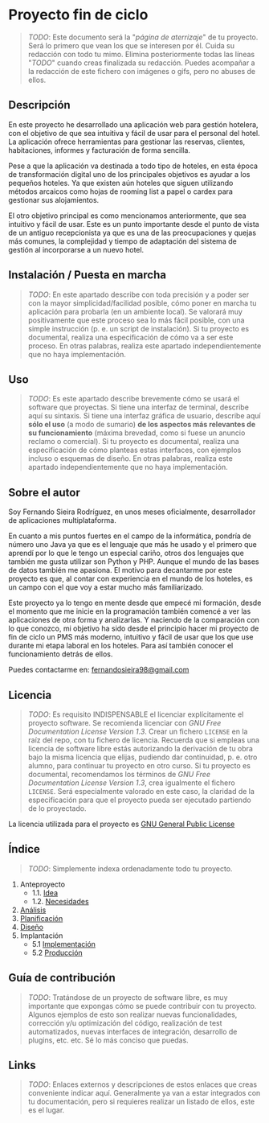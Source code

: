 # Proyecto fin de ciclo

> *TODO*: Este documento será la "*página de aterrizaje*" de tu proyecto. Será lo primero que vean los que se interesen por él. Cuida su redacción con todo tu mimo. Elimina posteriormente todas las líneas "*TODO*" cuando creas finalizada su redacción.
> Puedes acompañar a la redacción de este fichero con imágenes o gifs, pero no abuses de ellos.

## Descripción

En este proyecto he desarrollado una aplicación web para gestión hotelera, con el objetivo de que sea intuitiva y fácil de usar para el personal del hotel. La aplicación ofrece herramientas para gestionar las reservas, clientes, habitaciones, informes y facturación de forma sencilla.

Pese a que la aplicación va destinada a todo tipo de hoteles, en esta época de transformación digital uno de los principales objetivos es ayudar a los pequeños hoteles. Ya que existen aún hoteles que siguen utilizando métodos arcaicos como hojas de rooming list a papel o cardex para gestionar sus alojamientos.

El otro objetivo principal es como mencionamos anteriormente, que sea intuitivo y fácil de usar. Este es un punto importante desde el punto de vista de un antiguo recepcionista ya que es una de las preocupaciones y quejas más comunes, la complejidad y tiempo de adaptación del sistema de gestión al incorporarse a un nuevo hotel.


## Instalación / Puesta en marcha

> *TODO*: En este apartado describe con toda precisión y a poder ser con la mayor simplicidad/facilidad posible, cómo poner en marcha tu aplicación para probarla (en un ambiente local). Se valorará muy positivamente que este proceso sea lo más fácil posible, con una simple instrucción (p. e. un script de instalación).
> Si tu proyecto es documental, realiza una especificación de cómo va a ser este proceso. En otras palabras, realiza este apartado independientemente que no haya implementación.

## Uso

> *TODO*: Es este apartado describe brevemente cómo se usará el software que proyectas. Si tiene una interfaz de terminal, describe aquí su sintaxis. Si tiene una interfaz gráfica de usuario, describe aquí **sólo el uso** (a modo de sumario) **de los aspectos más relevantes de su funcionamiento** (máxima brevedad, como si fuese un anuncio reclamo o comercial).
> Si tu proyecto es documental, realiza una especificación de cómo planteas estas interfaces, con ejemplos incluso o esquemas de diseño. En otras palabras, realiza este apartado independientemente que no haya implementación.

## Sobre el autor

Soy Fernando Sieira Rodríguez, en unos meses oficialmente, desarrollador de aplicaciones multiplataforma. 

En cuanto a mis puntos fuertes en el campo de la informática, pondría de número uno Java ya que es el lenguaje que más he usado y el primero que aprendí por lo que le tengo un especial cariño, otros dos lenguajes que también me gusta utilizar son Python y PHP. 
Aunque el mundo de las bases de datos también me apasiona. 
El motivo para decantarme por este proyecto es que, al contar con experiencia en el mundo de los hoteles, es un campo con el que voy a estar mucho más familiarizado. 

Este proyecto ya lo tengo en mente desde que empecé mi formación, desde el momento que me inicie en la programación también comencé a ver las aplicaciones de otra forma y analizarlas. Y naciendo de la comparación con lo que conozco, mi objetivo ha sido desde el principio hacer mi proyecto de fin de ciclo un PMS más moderno, intuitivo y fácil de usar que los que use durante mi etapa laboral en los hoteles. Para así también conocer el funcionamiento detrás de ellos.

Puedes contactarme en: fernandosieira98@gmail.com

## Licencia

> *TODO*: Es requisito INDISPENSABLE el licenciar explícitamente el proyecto software. Se recomienda licenciar con *GNU Free Documentation License Version 1.3*. Crear un fichero `LICENSE` en la raíz del repo, con tu fichero de licencia. Recuerda que si empleas una licencia de software libre estás autorizando la derivación de tu obra bajo la misma licencia que elijas, pudiendo dar continuidad, p. e. otro alumno, para continuar tu proyecto en otro curso.
> Si tu proyecto es documental, recomendamos los términos de *GNU Free Documentation License Version 1.3*, crea igualmente el fichero `LICENSE`. Será especialmente valorado en este caso, la claridad de la especificación para que el proyecto pueda ser ejecutado partiendo de lo proyectado.

La licencia utilizada para el proyecto es [GNU General Public License](LICENSE)

## Índice

> *TODO*: Simplemente indexa ordenadamente todo tu proyecto.

1. Anteproyecto
    * 1.1. [Idea](doc/templates/1_idea.md)
    * 1.2. [Necesidades](doc/templates/2_necesidades.md)
2. [Análisis](doc/templates/3_analise.md)
3. [Planificación](doc/templates/4_planificacion.md)
4. [Diseño](doc/templates/5_deseño.md)
5. Implantación
    * 5.1 [Implementación](doc/templates/6_implementacion.md)
    * 5.2 [Producción](doc/templates/7_producion.md)


## Guía de contribución

> *TODO*: Tratándose de un proyecto de software libre, es muy importante que expongas cómo se puede contribuir con tu proyecto. Algunos ejemplos de esto son realizar nuevas funcionalidades, corrección y/u optimización del código, realización de test automatizados, nuevas interfaces de integración, desarrollo de plugins, etc. etc. Sé lo más conciso que puedas.

## Links

> *TODO*: Enlaces externos y descripciones de estos enlaces que creas conveniente indicar aquí. Generalmente ya van a estar integrados con tu documentación, pero si requieres realizar un listado de ellos, este es el lugar.